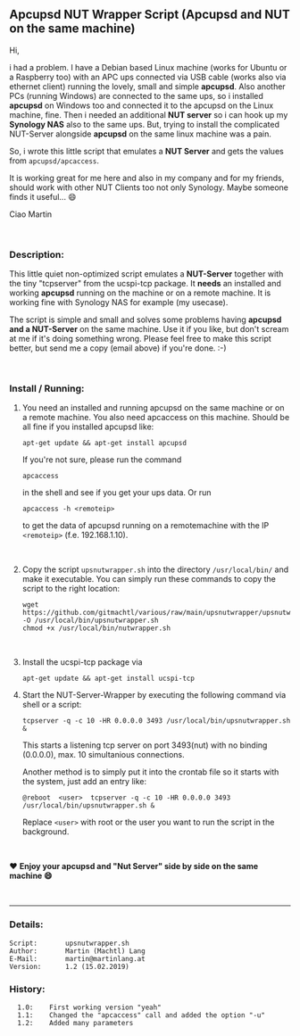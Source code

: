 ## Apcupsd NUT Wrapper Script (Apcupsd and NUT on the same machine)

Hi,

i had a problem. I have a Debian based Linux machine (works for Ubuntu or a Raspberry too) with an APC ups connected via USB cable (works also via ethernet client) running the lovely,
small and simple **apcupsd**. Also another PCs (running Windows) are connected to the same ups, so i installed **apcupsd** on Windows too and connected
it to the apcupsd on the Linux machine, fine. Then i needed an additional **NUT server** so i can hook up my **Synology NAS** also to the same ups.
But, trying to install the complicated NUT-Server alongside **apcupsd** on the same linux machine was a pain. 

So, i wrote this little script that emulates a **NUT Server** and gets the values from `apcupsd/apcaccess`.

It is working great for me here and also in my company and for my friends, should work with other NUT Clients too not only Synology. Maybe someone finds it useful... 😄

Ciao Martin

&nbsp;<br>

### Description:

This little quiet non-optimized script emulates a **NUT-Server** together with the tiny "tcpserver"
from the ucspi-tcp package. It **needs** an installed and working **apcupsd** running on the machine
or on a remote machine. It is working fine with Synology NAS for example (my usecase).

The script is simple and small and solves some problems having **apcupsd and a NUT-Server** on the
same machine. Use it if you like, but don't scream at me if it's doing something wrong.
Please feel free to make this script better, but send me a copy (email above) if you're done. :-)

&nbsp;<br>

### Install / Running:

  1. You need an installed and running apcupsd on the same machine or on a remote machine.
     You also need apcaccess on this machine. Should be all fine if you installed apcupsd like:
     ``` console
     apt-get update && apt-get install apcupsd
     ```
     If you're not sure, please run the command
     ``` console
     apcaccess
     ```
     in the shell and see if you get your ups data. Or run
     ```console
     apcaccess -h <remoteip>
     ```
     to get the data of apcupsd running on a remotemachine with the IP `<remoteip>` (f.e. 192.168.1.10).

     &nbsp;<br>
  
  1. Copy the script `upsnutwrapper.sh` into the directory `/usr/local/bin/` and make it executable.
     You can simply run these commands to copy the script to the right location:
     ``` console
     wget https://github.com/gitmachtl/various/raw/main/upsnutwrapper/upsnutwrapper.sh -O /usr/local/bin/upsnutwrapper.sh
     chmod +x /usr/local/bin/nutwrapper.sh
     ```
     &nbsp;<br>
  
  1. Install the ucspi-tcp package via
     ``` console
     apt-get update && apt-get install ucspi-tcp
     ```

  1. Start the NUT-Server-Wrapper by executing the following command via shell or a script:
     ``` console   
     tcpserver -q -c 10 -HR 0.0.0.0 3493 /usr/local/bin/upsnutwrapper.sh &
     ```

     This starts a listening tcp server on port 3493(nut) with no binding (0.0.0.0), max. 10 simultanious connections.
     
     Another method is to simply put it into the crontab file so it starts with the system, just add an entry like:
     ```
     @reboot  <user>  tcpserver -q -c 10 -HR 0.0.0.0 3493 /usr/local/bin/upsnutwrapper.sh &
     ```
     Replace `<user>` with root or the user you want to run the script in the background.

&nbsp;<br>

❤️ **Enjoy your apcupsd and "Nut Server" side by side on the same machine 😄**

&nbsp;<br>

_________________

### Details:
```
Script:       upsnutwrapper.sh
Author:       Martin (Machtl) Lang
E-Mail:       martin@martinlang.at
Version:      1.2 (15.02.2019)
```
  
### History:
```
  1.0:    First working version "yeah"
  1.1:    Changed the "apcaccess" call and added the option "-u"
  1.2:    Added many parameters
```
